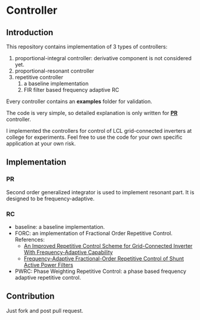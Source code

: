 # Controller

## Introduction

This repository contains implementation of 3 types of controllers:

1. proportional-integral controller: derivative component is not considered yet.
2. proportional-resonant controller
3. repetitive controller
   1. a baseline implementation
   2. FIR filter based frequency adaptive RC

Every controller contains an **examples** folder for validation.

The code is very simple, so detailed explanation is only written for **[PR](https://haodongnj.github.io/haodongnj/post/pr-control/)** controller.

I implemented the controllers for control of LCL grid-connected inverters at college for experiments. Feel free to use the code for your own specific application at your own risk.

## Implementation

### PR

Second order generalized integrator is used to implement resonant part. It is designed to be frequency-adaptive.

### RC

- baseline: a baseline implementation.
- FORC: an implementation of Fractional Order Repetitive Control. References:
  - [An Improved Repetitive Control Scheme for Grid-Connected Inverter With Frequency-Adaptive Capability](https://ieeexplore.ieee.org/abstract/document/6221989)
  - [Frequency-Adaptive Fractional-Order Repetitive Control of Shunt Active Power Filters](https://ieeexplore.ieee.org/abstract/document/6926800)
- PWRC: Phase Weighting Repetitive Control: a phase based frequency adaptive repetitive control.

## Contribution

Just fork and post pull request.
